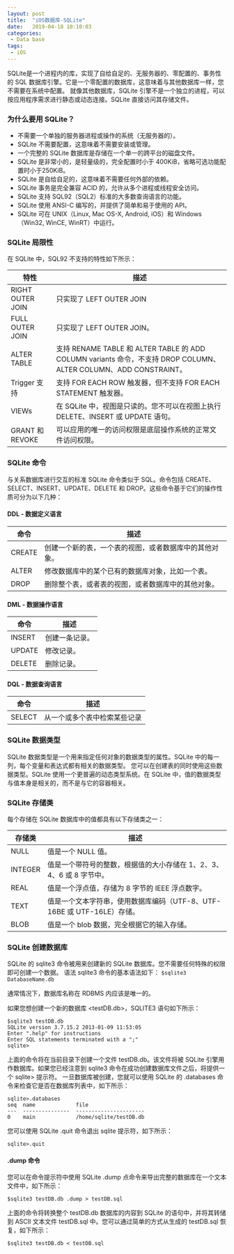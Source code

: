 ```yaml
---
layout: post
title:  "iOS数据库-SQLite"
date:   2019-04-18 10:10:03
categories:
 - Data base
tags:
 - iOS
---
```




SQLite是一个进程内的库，实现了自给自足的、无服务器的、零配置的、事务性的 SQL 数据库引擎。它是一个零配置的数据库，这意味着与其他数据库一样，您不需要在系统中配置。
就像其他数据库，SQLite 引擎不是一个独立的进程，可以按应用程序需求进行静态或动态连接。SQLite 直接访问其存储文件。

<!--more-->

### 为什么要用 SQLite？

* 不需要一个单独的服务器进程或操作的系统（无服务器的）。
* SQLite 不需要配置，这意味着不需要安装或管理。
* 一个完整的 SQLite 数据库是存储在一个单一的跨平台的磁盘文件。
* SQLite 是非常小的，是轻量级的，完全配置时小于 400KiB，省略可选功能配置时小于250KiB。
* SQLite 是自给自足的，这意味着不需要任何外部的依赖。
* SQLite 事务是完全兼容 ACID 的，允许从多个进程或线程安全访问。
* SQLite 支持 SQL92（SQL2）标准的大多数查询语言的功能。
* SQLite 使用 ANSI-C 编写的，并提供了简单和易于使用的 API。
* SQLite 可在 UNIX（Linux, Mac OS-X, Android, iOS）和 Windows（Win32, WinCE, WinRT）中运行。

### SQLite 局限性

在 SQLite 中，SQL92 不支持的特性如下所示：

特性|描述
----|----
RIGHT OUTER JOIN	|只实现了 LEFT OUTER JOIN
FULL OUTER JOIN	|只实现了 LEFT OUTER JOIN。
ALTER TABLE	|支持 RENAME TABLE 和 ALTER TABLE 的 ADD COLUMN variants 命令，不支持 DROP COLUMN、ALTER COLUMN、ADD CONSTRAINT。
Trigger 支持|	支持 FOR EACH ROW 触发器，但不支持 FOR EACH STATEMENT 触发器。
VIEWs	|在 SQLite 中，视图是只读的。您不可以在视图上执行 DELETE、INSERT 或 UPDATE 语句。
GRANT 和 REVOKE	|可以应用的唯一的访问权限是底层操作系统的正常文件访问权限。

### SQLite 命令
与关系数据库进行交互的标准 SQLite 命令类似于 SQL。命令包括 CREATE、SELECT、INSERT、UPDATE、DELETE 和 DROP。这些命令基于它们的操作性质可分为以下几种：
#### DDL - 数据定义语言
命令	|描述
---|---
CREATE	|创建一个新的表，一个表的视图，或者数据库中的其他对象。
ALTER	|修改数据库中的某个已有的数据库对象，比如一个表。
DROP	|删除整个表，或者表的视图，或者数据库中的其他对象。
#### DML - 数据操作语言
命令|	描述
---|---
INSERT	|创建一条记录。
UPDATE	|修改记录。
DELETE	|删除记录。
#### DQL - 数据查询语言
命令 | 描述
----|----
SELECT	| 从一个或多个表中检索某些记录


### SQLite 数据类型
SQLite 数据类型是一个用来指定任何对象的数据类型的属性。SQLite 中的每一列，每个变量和表达式都有相关的数据类型。
您可以在创建表的同时使用这些数据类型。SQLite 使用一个更普遍的动态类型系统。在 SQLite 中，值的数据类型与值本身是相关的，而不是与它的容器相关。
### SQLite 存储类
每个存储在 SQLite 数据库中的值都具有以下存储类之一：

存储类	|描述
---|---
NULL	|值是一个 NULL 值。
INTEGER	|值是一个带符号的整数，根据值的大小存储在 1、2、3、4、6 或 8 字节中。
REAL	|值是一个浮点值，存储为 8 字节的 IEEE 浮点数字。
TEXT	|值是一个文本字符串，使用数据库编码（UTF-8、UTF-16BE 或 UTF-16LE）存储。
BLOB	|值是一个 blob 数据，完全根据它的输入存储。

### SQLite 创建数据库

SQLite 的 sqlite3 命令被用来创建新的 SQLite 数据库。您不需要任何特殊的权限即可创建一个数据。
语法
sqlite3 命令的基本语法如下：
`$sqlite3 DatabaseName.db`

通常情况下，数据库名称在 RDBMS 内应该是唯一的。

如果您想创建一个新的数据库 <testDB.db>，SQLITE3 语句如下所示：

	$sqlite3 testDB.db
	SQLite version 3.7.15.2 2013-01-09 11:53:05
	Enter ".help" for instructions
	Enter SQL statements terminated with a ";"
	sqlite>

上面的命令将在当前目录下创建一个文件 testDB.db。该文件将被 SQLite 引擎用作数据库。如果您已经注意到 sqlite3 命令在成功创建数据库文件之后，将提供一个 sqlite> 提示符。
一旦数据库被创建，您就可以使用 SQLite 的 .databases 命令来检查它是否在数据库列表中，如下所示：

	sqlite>.databases
	seq  name             file
	---  ---------------  ----------------------
	0    main             /home/sqlite/testDB.db

您可以使用 SQLite .quit 命令退出 sqlite 提示符，如下所示：

	sqlite>.quit


#### .dump 命令

您可以在命令提示符中使用 SQLite .dump 点命令来导出完整的数据库在一个文本文件中，如下所示：

	$sqlite3 testDB.db .dump > testDB.sql

上面的命令将转换整个 testDB.db 数据库的内容到 SQLite 的语句中，并将其转储到 ASCII 文本文件 testDB.sql 中。您可以通过简单的方式从生成的 testDB.sql 恢复，如下所示：

	$sqlite3 testDB.db < testDB.sql
